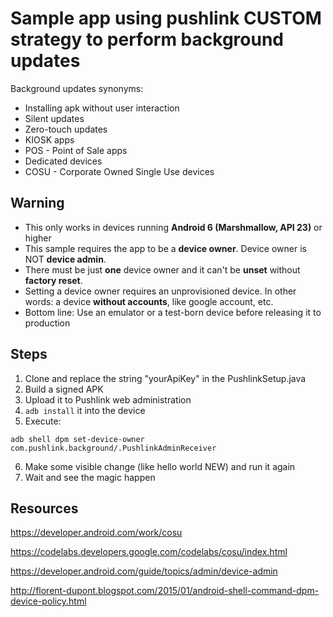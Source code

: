 # Sample app using pushlink CUSTOM strategy to perform background updates

Background updates synonyms:

- Installing apk without user interaction
- Silent updates
- Zero-touch updates
- KIOSK apps
- POS - Point of Sale apps
- Dedicated devices
- COSU - Corporate Owned Single Use devices

## Warning

- This only works in devices running **Android 6 (Marshmallow, API 23)** or higher
- This sample requires the app to be a **device owner**. Device owner is NOT **device admin**.
- There must be just **one** device owner and it can't be **unset** without **factory reset**.
- Setting a device owner requires an unprovisioned device. In other words: a device **without accounts**, like google account, etc.
- Bottom line: Use an emulator or a test-born device before releasing it to production

## Steps

1. Clone and replace the string "yourApiKey" in the PushlinkSetup.java
2. Build a signed APK
3. Upload it to Pushlink web administration
4. `adb install` it into the device
5. Execute:

```
adb shell dpm set-device-owner com.pushlink.background/.PushlinkAdminReceiver
```

6. Make some visible change (like hello world NEW) and run it again
7. Wait and see the magic happen

## Resources

https://developer.android.com/work/cosu

https://codelabs.developers.google.com/codelabs/cosu/index.html

https://developer.android.com/guide/topics/admin/device-admin

http://florent-dupont.blogspot.com/2015/01/android-shell-command-dpm-device-policy.html
